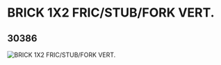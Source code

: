 # BRICK 1X2 FRIC/STUB/FORK VERT.
## 30386
![BRICK 1X2 FRIC/STUB/FORK VERT.](https://lc-www-live-s.legocdn.com/media/bricks/5/2/4140704.jpg)